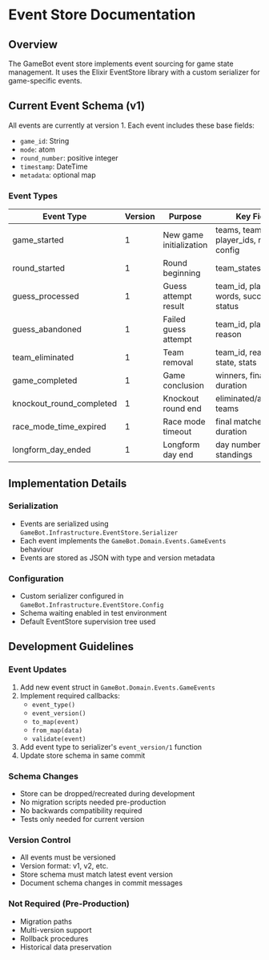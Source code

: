# Event Store Documentation

## Overview
The GameBot event store implements event sourcing for game state management. It uses the Elixir EventStore library with a custom serializer for game-specific events.

## Current Event Schema (v1)

All events are currently at version 1. Each event includes these base fields:
- `game_id`: String
- `mode`: atom
- `round_number`: positive integer
- `timestamp`: DateTime
- `metadata`: optional map

### Event Types

| Event Type | Version | Purpose | Key Fields |
|------------|---------|---------|------------|
| game_started | 1 | New game initialization | teams, team_ids, player_ids, roles, config |
| round_started | 1 | Round beginning | team_states |
| guess_processed | 1 | Guess attempt result | team_id, player info, words, success status |
| guess_abandoned | 1 | Failed guess attempt | team_id, player info, reason |
| team_eliminated | 1 | Team removal | team_id, reason, final state, stats |
| game_completed | 1 | Game conclusion | winners, final scores, duration |
| knockout_round_completed | 1 | Knockout round end | eliminated/advancing teams |
| race_mode_time_expired | 1 | Race mode timeout | final matches, duration |
| longform_day_ended | 1 | Longform day end | day number, standings |

## Implementation Details

### Serialization
- Events are serialized using `GameBot.Infrastructure.EventStore.Serializer`
- Each event implements the `GameBot.Domain.Events.GameEvents` behaviour
- Events are stored as JSON with type and version metadata

### Configuration
- Custom serializer configured in `GameBot.Infrastructure.EventStore.Config`
- Schema waiting enabled in test environment
- Default EventStore supervision tree used

## Development Guidelines

### Event Updates
1. Add new event struct in `GameBot.Domain.Events.GameEvents`
2. Implement required callbacks:
   - `event_type()`
   - `event_version()`
   - `to_map(event)`
   - `from_map(data)`
   - `validate(event)`
3. Add event type to serializer's `event_version/1` function
4. Update store schema in same commit

### Schema Changes
- Store can be dropped/recreated during development
- No migration scripts needed pre-production
- No backwards compatibility required
- Tests only needed for current version

### Version Control
- All events must be versioned
- Version format: v1, v2, etc.
- Store schema must match latest event version
- Document schema changes in commit messages

### Not Required (Pre-Production)
- Migration paths
- Multi-version support
- Rollback procedures
- Historical data preservation 